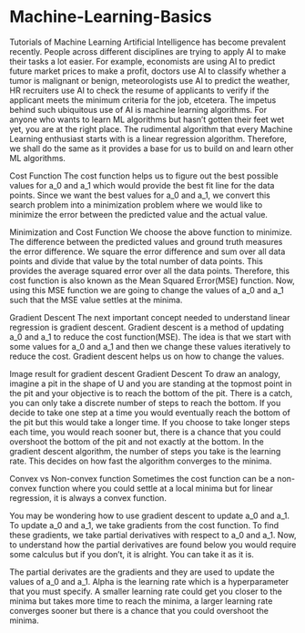 # Machine-Learning-Basics
Tutorials of Machine Learning
Artificial Intelligence has become prevalent recently. People across different disciplines are trying to apply AI to make their tasks a lot easier. For example, economists are using AI to predict future market prices to make a profit, doctors use AI to classify whether a tumor is malignant or benign, meteorologists use AI to predict the weather, HR recruiters use AI to check the resume of applicants to verify if the applicant meets the minimum criteria for the job, etcetera. The impetus behind such ubiquitous use of AI is machine learning algorithms. For anyone who wants to learn ML algorithms but hasn’t gotten their feet wet yet, you are at the right place. The rudimental algorithm that every Machine Learning enthusiast starts with is a linear regression algorithm. Therefore, we shall do the same as it provides a base for us to build on and learn other ML algorithms.

Cost Function
The cost function helps us to figure out the best possible values for a_0 and a_1 which would provide the best fit line for the data points. Since we want the best values for a_0 and a_1, we convert this search problem into a minimization problem where we would like to minimize the error between the predicted value and the actual value.


Minimization and Cost Function
We choose the above function to minimize. The difference between the predicted values and ground truth measures the error difference. We square the error difference and sum over all data points and divide that value by the total number of data points. This provides the average squared error over all the data points. Therefore, this cost function is also known as the Mean Squared Error(MSE) function. Now, using this MSE function we are going to change the values of a_0 and a_1 such that the MSE value settles at the minima.

Gradient Descent
The next important concept needed to understand linear regression is gradient descent. Gradient descent is a method of updating a_0 and a_1 to reduce the cost function(MSE). The idea is that we start with some values for a_0 and a_1 and then we change these values iteratively to reduce the cost. Gradient descent helps us on how to change the values.

Image result for gradient descent
Gradient Descent
To draw an analogy, imagine a pit in the shape of U and you are standing at the topmost point in the pit and your objective is to reach the bottom of the pit. There is a catch, you can only take a discrete number of steps to reach the bottom. If you decide to take one step at a time you would eventually reach the bottom of the pit but this would take a longer time. If you choose to take longer steps each time, you would reach sooner but, there is a chance that you could overshoot the bottom of the pit and not exactly at the bottom. In the gradient descent algorithm, the number of steps you take is the learning rate. This decides on how fast the algorithm converges to the minima.


Convex vs Non-convex function
Sometimes the cost function can be a non-convex function where you could settle at a local minima but for linear regression, it is always a convex function.

You may be wondering how to use gradient descent to update a_0 and a_1. To update a_0 and a_1, we take gradients from the cost function. To find these gradients, we take partial derivatives with respect to a_0 and a_1. Now, to understand how the partial derivatives are found below you would require some calculus but if you don’t, it is alright. You can take it as it is.



The partial derivates are the gradients and they are used to update the values of a_0 and a_1. Alpha is the learning rate which is a hyperparameter that you must specify. A smaller learning rate could get you closer to the minima but takes more time to reach the minima, a larger learning rate converges sooner but there is a chance that you could overshoot the minima.
